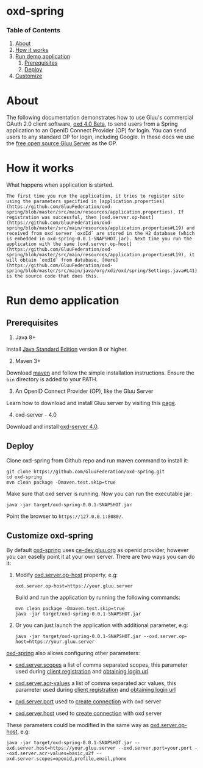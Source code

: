 # oxd-spring <!-- intro -->
### Table of Contents 
1. [About](https://github.com/GluuFederation/oxd-spring#about)
2. [How it works](https://github.com/GluuFederation/oxd-spring#how-it-works)
3. [Run demo application](https://github.com/GluuFederation/oxd-spring#run-demo-application)
    1. [Prerequisites](https://github.com/GluuFederation/oxd-spring#prerequisites)
    2. [Deploy](https://github.com/GluuFederation/oxd-spring#deploy)
4. [Customize](https://github.com/GluuFederation/oxd-spring#customize-oxd-spring)

# About
The following documentation demonstrates how to use Gluu's commercial OAuth 2.0 client software, 
[oxd 4.0 Beta](https://gluu.org/docs/oxd/), to send users from a Spring application to an OpenID Connect Provider 
(OP) for login. You can send users to any standard OP for login, including Google. 
In these docs we use the [free open source Gluu Server](https://gluu.org/docs/ce/4.0/) as the OP.

# How it works
What happens when application is started.

    The first time you run the application, it tries to register site using the parameters specified in [application.properties](https://github.com/GluuFederation/oxd-spring/blob/master/src/main/resources/application.properties). If registration was successful, then [oxd.server.op-host](https://github.com/GluuFederation/oxd-spring/blob/master/src/main/resources/application.properties#L19) and received from oxd server `oxdId` are stored in the H2 database (which is embedded in oxd-spring-0.0.1-SNAPSHOT.jar). Next time you run the application with the same [oxd.server.op-host](https://github.com/GluuFederation/oxd-spring/blob/master/src/main/resources/application.properties#L19), it will obtain `oxdId` from database. [Here](https://github.com/GluuFederation/oxd-spring/blob/master/src/main/java/org/xdi/oxd/spring/Settings.java#L41) is the source code that does this.
    
# Run demo application

## Prerequisites

1. Java 8+

Install [Java Standard Edition](http://www.oracle.com/technetwork/java/javase/downloads/2133151) version 8 or higher.

2. Maven 3+

Download [maven](https://maven.apache.org/download.cgi) and follow the simple installation instructions. Ensure the `bin` directory is added to your PATH.

3. An OpenID Connect Provider (OP), like the Gluu Server

Learn how to download and install Gluu server by visiting this [page](https://gluu.org/docs/ce/installation-guide/).

4. oxd-server - 4.0

Download and install [oxd-server 4.0](https://gluu.org/docs/oxd/4.0/).

## Deploy
Clone oxd-spring from Github repo and run maven command to install it:
```
git clone https://github.com/GluuFederation/oxd-spring.git
cd oxd-spring 
mvn clean package -Dmaven.test.skip=true
```
Make sure that oxd server is running. Now you can run the executable jar:
```
java -jar target/oxd-spring-0.0.1-SNAPSHOT.jar
```

Point the browser to `https://127.0.0.1:8080/`. 

## Customize oxd-spring
By default [oxd-spring](https://github.com/GluuFederation/oxd-spring) uses [ce-dev.gluu.org](https://ce-dev.gluu.org) as openid provider, however you can easelly point it at your own server. There are two ways you can do it:
1. Modify [oxd.server.op-host](https://github.com/GluuFederation/oxd-spring/blob/master/src/main/resources/application.properties#L19) property, e.g:
    ```
    oxd.server.op-host=https://your.gluu.server
    ```
    Build and run the application by running the following commands:
    ```
    mvn clean package -Dmaven.test.skip=true
    java -jar target/oxd-spring-0.0.1-SNAPSHOT.jar
    ```
2. Or you can just launch the application with additional parameter, e.g:
    ```
    java -jar target/oxd-spring-0.0.1-SNAPSHOT.jar --oxd.server.op-host=https://your.gluu.server
    ```
[oxd-spring](https://github.com/GluuFederation/oxd-spring) also allows configuring other parameters:
- [oxd.server.scopes](https://github.com/GluuFederation/oxd-spring/blob/master/src/main/resources/application.properties#L23) a list of comma separated scopes, this parameter used during [client registration](https://github.com/GluuFederation/oxd-spring/blob/master/src/main/java/org/xdi/oxd/spring/service/OxdServiceImpl.java#L55) and [obtaining login url](https://github.com/GluuFederation/oxd-spring/blob/master/src/main/java/org/xdi/oxd/spring/service/OxdServiceImpl.java#L83)

- [oxd.server.acr-values](https://github.com/GluuFederation/oxd-spring/blob/master/src/main/resources/application.properties#L22) a list of comma separated acr values, this parameter used during [client registration](https://github.com/GluuFederation/oxd-spring/blob/master/src/main/java/org/xdi/oxd/spring/service/OxdServiceImpl.java#L55) and [obtaining login url](https://github.com/GluuFederation/oxd-spring/blob/master/src/main/java/org/xdi/oxd/spring/service/OxdServiceImpl.java#L83)

- [oxd.server.port](https://github.com/GluuFederation/oxd-spring/blob/master/src/main/resources/application.properties#L21) used to [create connection](https://github.com/GluuFederation/oxd-spring/blob/master/src/main/java/org/xdi/oxd/spring/service/OxdServiceImpl.java#L43) with oxd server

- [oxd.server.host](https://github.com/GluuFederation/oxd-spring/blob/master/src/main/resources/application.properties#L20) used to [create connection](https://github.com/GluuFederation/oxd-spring/blob/master/src/main/java/org/xdi/oxd/spring/service/OxdServiceImpl.java#L43) with oxd server

These parameters could be modified in the same way as [oxd.server.op-host](https://github.com/GluuFederation/oxd-spring/blob/master/src/main/resources/application.properties#L19), e.g:
```
java -jar target/oxd-spring-0.0.1-SNAPSHOT.jar --oxd.server.host=https://your.gluu.server --oxd.server.port=your.port --oxd.server.acr-values=basic,u2f --oxd.server.scopes=openid,profile,email,phone
```
